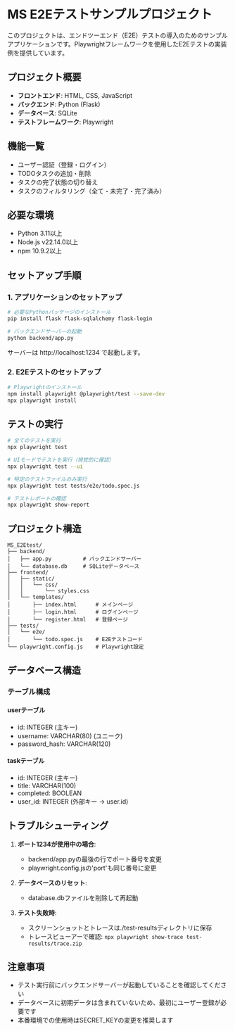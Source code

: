 # MS E2Eテストサンプルプロジェクト

このプロジェクトは、エンドツーエンド（E2E）テストの導入のためのサンプルアプリケーションです。Playwrightフレームワークを使用したE2Eテストの実装例を提供しています。

## プロジェクト概要

- **フロントエンド**: HTML, CSS, JavaScript
- **バックエンド**: Python (Flask)
- **データベース**: SQLite
- **テストフレームワーク**: Playwright

## 機能一覧

- ユーザー認証（登録・ログイン）
- TODOタスクの追加・削除
- タスクの完了状態の切り替え
- タスクのフィルタリング（全て・未完了・完了済み）

## 必要な環境

- Python 3.11以上
- Node.js v22.14.0以上
- npm 10.9.2以上

## セットアップ手順

### 1. アプリケーションのセットアップ

```bash
# 必要なPythonパッケージのインストール
pip install flask flask-sqlalchemy flask-login

# バックエンドサーバーの起動
python backend/app.py
```

サーバーは http://localhost:1234 で起動します。

### 2. E2Eテストのセットアップ

```bash
# Playwrightのインストール
npm install playwright @playwright/test --save-dev
npx playwright install
```

## テストの実行

```bash
# 全てのテストを実行
npx playwright test

# UIモードでテストを実行（視覚的に確認）
npx playwright test --ui

# 特定のテストファイルのみ実行
npx playwright test tests/e2e/todo.spec.js

# テストレポートの確認
npx playwright show-report
```

## プロジェクト構造

```
MS_E2Etest/
├── backend/
│   ├── app.py          # バックエンドサーバー
│   └── database.db     # SQLiteデータベース
├── frontend/
│   ├── static/
│   │   └── css/
│   │       └── styles.css
│   └── templates/
│       ├── index.html      # メインページ
│       ├── login.html      # ログインページ
│       └── register.html   # 登録ページ
├── tests/
│   └── e2e/
│       └── todo.spec.js    # E2Eテストコード
└── playwright.config.js    # Playwright設定
```

## データベース構造

### テーブル構成

#### userテーブル
- id: INTEGER (主キー)
- username: VARCHAR(80) (ユニーク)
- password_hash: VARCHAR(120)

#### taskテーブル
- id: INTEGER (主キー)
- title: VARCHAR(100)
- completed: BOOLEAN
- user_id: INTEGER (外部キー -> user.id)

## トラブルシューティング

1. **ポート1234が使用中の場合**:
   - backend/app.pyの最後の行でポート番号を変更
   - playwright.config.jsの'port'も同じ番号に変更

2. **データベースのリセット**:
   - database.dbファイルを削除して再起動

3. **テスト失敗時**:
   - スクリーンショットとトレースは./test-resultsディレクトリに保存
   - トレースビューアーで確認: `npx playwright show-trace test-results/trace.zip`

## 注意事項

- テスト実行前にバックエンドサーバーが起動していることを確認してください
- データベースに初期データは含まれていないため、最初にユーザー登録が必要です
- 本番環境での使用時はSECRET_KEYの変更を推奨します
